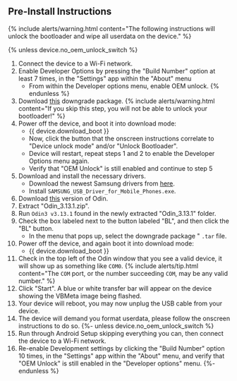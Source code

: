 ## Pre-Install Instructions

{% include alerts/warning.html content="The following instructions will unlock the bootloader and wipe all userdata on the device." %}

{% unless device.no_oem_unlock_switch %}
1. Connect the device to a Wi-Fi network.
1. Enable Developer Options by pressing the "Build Number" option at least 7 times, in the "Settings" app within the "About" menu
    * From within the Developer options menu, enable OEM unlock.
{% endunless %}
1. Download [this](https://sourceforge.net/projects/lifehackerhansol-android/files/gto-unlock/1-downgrade-aboot.tar) downgrade package.
   {% include alerts/warning.html content="If you skip this step, you will not be able to unlock your bootloader!" %}
1. Power off the device, and boot it into download mode:
    * {{ device.download_boot }}
    * Now, click the button that the onscreen instructions correlate to "Device unlock mode" and/or "Unlock Bootloader".
    * Device will restart, repeat steps 1 and 2 to enable the Developer Options menu again.
    * Verify that "OEM Unlock" is still enabled and continue to step 5
1. Download and install the necessary drivers.
    * Download the newest Samsung drivers from [here](https://developer.samsung.com/mobile/android-usb-driver.html).
    * Install `SAMSUNG_USB_Driver_for_Mobile_Phones.exe`.
1. Download [this](https://androidfilehost.com/?fid=4349826312261712202) version of Odin.
1. Extract "Odin_3.13.1.zip".
1. Run `Odin3 v3.13.1` found in the newly extracted "Odin_3.13.1" folder.
1. Check the box labeled next to the button labeled "BL", and then click the "BL" button.
    * In the menu that pops up, select the downgrade package " `.tar` file.
1. Power off the device, and again boot it into download mode:
    * {{ device.download_boot }}
1. Check in the top left of the Odin window that you see a valid device, it will show up as something like `COM0`.
    {% include alerts/tip.html content="The `COM` port, or the number succeeding `COM`, may be any valid number." %}
1. Click "Start". A blue or white transfer bar will appear on the device showing the VBMeta image being flashed.
1. Your device will reboot, you may now unplug the USB cable from your device.
1. The device will demand you format userdata, please follow the onscreen instructions to do so.
{%- unless device.no_oem_unlock_switch %}
1. Run through Android Setup skipping everything you can, then connect the device to a Wi-Fi network.
1. Re-enable Development settings by clicking the "Build Number" option 10 times, in the "Settings" app within the "About" menu, and verify that "OEM Unlock" is still enabled in the "Developer options" menu.
{%- endunless %}
